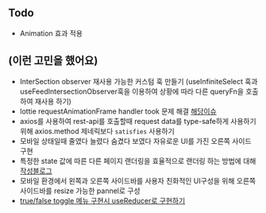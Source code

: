 ## Todo

- Animation 효과 적용

## (이런 고민을 했어요)

- InterSection observer 재사용 가능한 커스텀 훅 만들기 (useInfiniteSelect 훅과 useFeedIntersectionObserver훅을 이용하여 상황에 따라 다른 queryFn을 호출하여 재사용 하기)
- lottie requestAnimationFrame handler took 문제 해결 [해당이슈](https://github.com/YangGwangSeong/family-social/issues/59)
- axios를 사용하여 rest-api를 호출할때 request data를 type-safe하게 사용하기 위해 axios.method 제네릭보다 `satisfies` 사용하기
- 모바일 상태일때 줄였다 늘렸다 숨겼다 보였다 자유로운 UI를 가진 오른쪽 사이드 구현
- 특정한 state 값에 따른 다른 페이지 랜더링을 효율적으로 랜더링 하는 방법에 대해 [작성블로그](https://threeyears.tistory.com/515)
- 모바일 환경에서 왼쪽과 오른쪽 사이드바를 사용자 친화적인 UI구성을 위해 오른쪽 사이드바를 resize 가능한 pannel로 구성
- [true/false toggle 메뉴 구현시 useReducer로 구현하기](https://threeyears.tistory.com/539)
